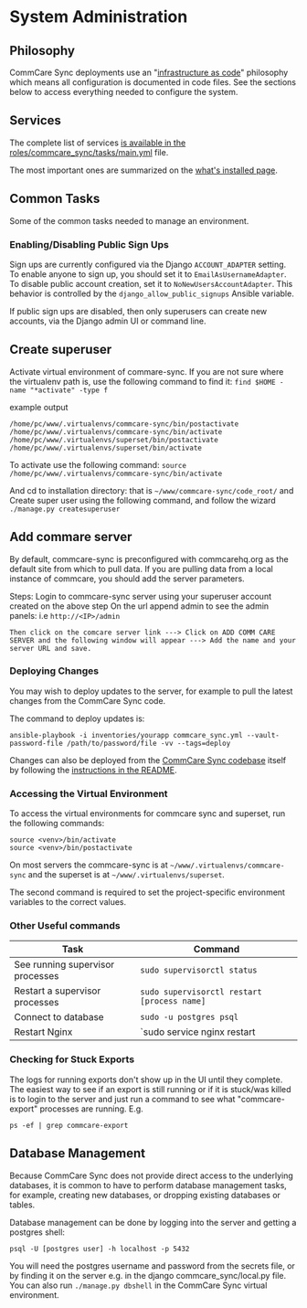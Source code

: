System Administration
=====================

## Philosophy

CommCare Sync deployments use an "[infrastructure as code](https://en.wikipedia.org/wiki/Infrastructure_as_code)"
philosophy which means all configuration is documented in code files.
See the sections below to access everything needed to configure the system.

## Services

The complete list of services 
[is available in the roles/commcare_sync/tasks/main.yml](https://github.com/dimagi/commcare-sync-ansible/blob/master/roles/commcare_sync/tasks/main.yml) file.

The most important ones are summarized on the [what's installed page](/whats-installed/).

## Common Tasks

Some of the common tasks needed to manage an environment.

### Enabling/Disabling Public Sign Ups

Sign ups are currently configured via the Django `ACCOUNT_ADAPTER` setting.
To enable anyone to sign up, you should set it to `EmailAsUsernameAdapter`.
To disable public account creation, set it to `NoNewUsersAccountAdapter`.
This behavior is controlled by the `django_allow_public_signups` Ansible variable.

If public sign ups are disabled, then only superusers can create new accounts, via the Django admin UI or command line.


## Create superuser
Activate virtual environment of commare-sync. If you are not sure where the virtualenv path is, use the following command to find it:
    `find $HOME -name "*activate" -type f`

example output

`/home/pc/www/.virtualenvs/commcare-sync/bin/postactivate`
`/home/pc/www/.virtualenvs/commcare-sync/bin/activate`
`/home/pc/www/.virtualenvs/superset/bin/postactivate`
`/home/pc/www/.virtualenvs/superset/bin/activate`

To activate use the following command:
    `source /home/pc/www/.virtualenvs/commcare-sync/bin/activate`

And cd to installation directory: that is `~/www/commcare-sync/code_root/` and Create super user using the following command, and follow the wizard `./manage.py createsuperuser` 

## Add commare server

By default, commcare-sync is preconfigured with commcarehq.org as the default site from which to pull data. If you are pulling data from a local instance of commcare, you should add the server parameters.

Steps: 
    Login to commcare-sync server using your superuser account created on the above step
    On the url append admin to see the admin panels: i.e `http://<IP>/admin`

    Then click on the comcare server link ---> Click on ADD COMM CARE SERVER and the following window will appear ---> Add the name and your server URL and save.

### Deploying Changes

You may wish to deploy updates to the server, for example to pull the latest changes from the CommCare Sync code.

The command to deploy updates is:

```
ansible-playbook -i inventories/yourapp commcare_sync.yml --vault-password-file /path/to/password/file -vv --tags=deploy
```

Changes can also be deployed from the [CommCare Sync codebase](https://github.com/dimagi/commcare-sync)
itself by following the [instructions in the README](https://github.com/dimagi/commcare-sync#deployment).


### Accessing the Virtual Environment

To access the virtual environments for commcare sync and superset, run the following commands:

```
source <venv>/bin/activate
source <venv>/bin/postactivate
```

On most servers the commcare-sync <venv> is at `~/www/.virtualenvs/commcare-sync` and
the superset <venv> is at `~/www/.virtualenvs/superset`. 

The second command is required to set the project-specific environment variables to the correct values.

### Other Useful commands

| Task                              | Command |
| --------------------------------- | ----------- |
| See running supervisor processes  | `sudo supervisorctl status` |
| Restart a supervisor processes    | `sudo supervisorctl restart [process name]` |
| Connect to database               | `sudo -u postgres psql` |
| Restart Nginx                     | `sudo service nginx restart |


### Checking for Stuck Exports

The logs for running exports don't show up in the UI until they complete.
The easiest way to see if an export is still running or if it is stuck/was killed is to
login to the server and just run a command to see what "commcare-export" processes are running. E.g.

```
ps -ef | grep commcare-export
```

## Database Management

Because CommCare Sync does not provide direct access to the underlying databases,
it is common to have to perform database management tasks, for example, creating new databases,
 or dropping existing databases or tables.

Database management can be done by logging into the server and getting a postgres shell:

```
psql -U [postgres user] -h localhost -p 5432
```

You will need the postgres username and password from the secrets file,
or by finding it on the server e.g. in the django commcare_sync/local.py file.
You can also run `./manage.py dbshell` in the CommCare Sync virtual environment.
